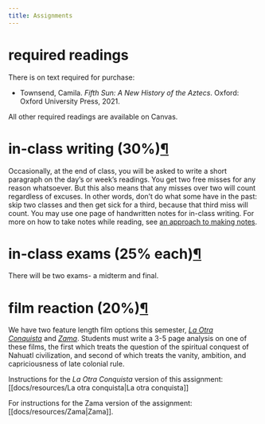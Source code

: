 ```yaml
---
title: Assignments
---
```


# required readings

There is on text required for purchase:

- Townsend, Camila. _Fifth Sun: A New History of the Aztecs_. Oxford: Oxford University Press, 2021.

All other required readings are available on Canvas.

# in-class writing (30%)[¶](https://chadblack.net/2023MLA/assignments/#in-class-writing-30 "Permanent link")

Occasionally, at the end of class, you will be asked to write a short paragraph on the day’s or week’s readings.  You get two free misses for any reason whatsoever. But this also means that any misses over two will count regardless of excuses. In other words, don’t do what some have in the past: skip two classes and then get sick for a third, because that third miss will count. You may use one page of handwritten notes for in-class writing. For more on how to take notes while reading, see [an approach to making notes](https://chadblack.net/2024ELA/resources/an%20approach%20to%20making%20notes/).

# in-class exams (25% each)[¶](https://chadblack.net/2023MLA/assignments/#in-class-exams-20-each "Permanent link")

There will be two exams- a midterm and final.

# film reaction (20%)[¶](https://chadblack.net/2023MLA/assignments/#film-reaction-15 "Permanent link")

We have two feature length film options this semester, [_La Otra Conquista_](https://www.imdb.com/title/tt0175996/) and [_Zama_](https://www.imdb.com/title/tt3409848/). Students must write a 3-5 page analysis on one of these films, the first which treats the question of the spiritual conquest of Nahuatl civilization, and second of which treats the vanity, ambition, and capriciousness of late colonial rule.

Instructions for the _La Otra Conquista_ version of this assignment: [[docs/resources/La otra conquista|La otra conquista]]

For instructions for the Zama version of the assignment: [[docs/resources/Zama|Zama]].
